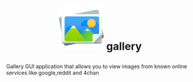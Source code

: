 # <p align="center"> <img src="https://github.com/Toory/gallery/raw/master/gallery.png"  width="120" height="120"> gallery </p>
Gallery GUI application that allows you to view images from known online services like google,reddit and 4chan
